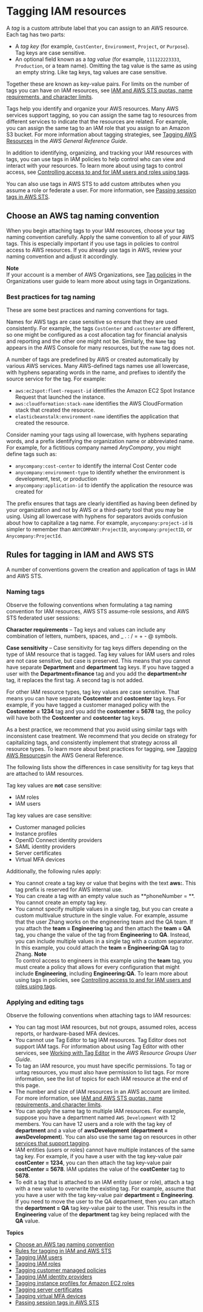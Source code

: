 # Tagging IAM resources<a name="id_tags"></a>

A *tag* is a custom attribute label that you can assign to an AWS resource\. Each tag has two parts:
+ A *tag key* \(for example, `CostCenter`, `Environment`, `Project`, or `Purpose`\)\. Tag keys are case sensitive\.
+ An optional field known as a *tag value* \(for example, `111122223333`, `Production`, or a team name\)\. Omitting the tag value is the same as using an empty string\. Like tag keys, tag values are case sensitive\.

Together these are known as key\-value pairs\. For limits on the number of tags you can have on IAM resources, see [IAM and AWS STS quotas, name requirements, and character limits](reference_iam-quotas.md)\.

Tags help you identify and organize your AWS resources\. Many AWS services support tagging, so you can assign the same tag to resources from different services to indicate that the resources are related\. For example, you can assign the same tag to an IAM role that you assign to an Amazon S3 bucket\. For more information about tagging strategies, see [Tagging AWS Resources](https://docs.aws.amazon.com/general/latest/gr/aws_tagging.html) in the *AWS General Reference Guide*\.

In addition to identifying, organizing, and tracking your IAM resources with tags, you can use tags in IAM policies to help control who can view and interact with your resources\. To learn more about using tags to control access, see [Controlling access to and for IAM users and roles using tags](access_iam-tags.md)\.

You can also use tags in AWS STS to add custom attributes when you assume a role or federate a user\. For more information, see [Passing session tags in AWS STS](id_session-tags.md)\.

## Choose an AWS tag naming convention<a name="id_tags_naming"></a>

When you begin attaching tags to your IAM resources, choose your tag naming convention carefully\. Apply the same convention to all of your AWS tags\. This is especially important if you use tags in policies to control access to AWS resources\. If you already use tags in AWS, review your naming convention and adjust it accordingly\.

**Note**  
If your account is a member of AWS Organizations, see [Tag policies](https://docs.aws.amazon.com/organizations/latest/userguide/orgs_manage_policies_tag-policies.html) in the Organizations user guide to learn more about using tags in Organizations\.

### Best practices for tag naming<a name="id_tags_naming_best_practices"></a>

These are some best practices and naming conventions for tags\.

Names for AWS tags are case sensitive so ensure that they are used consistently\. For example, the tags `CostCenter` and `costcenter` are different, so one might be configured as a cost allocation tag for financial analysis and reporting and the other one might not be\. Similarly, the `Name` tag appears in the AWS Console for many resources, but the `name` tag does not\. 

A number of tags are predefined by AWS or created automatically by various AWS services\. Many AWS\-defined tags names use all lowercase, with hyphens separating words in the name, and prefixes to identify the source service for the tag\. For example: 
+ `aws:ec2spot:fleet-request-id` identifies the Amazon EC2 Spot Instance Request that launched the instance\.
+ `aws:cloudformation:stack-name` identifies the AWS CloudFormation stack that created the resource\. 
+ `elasticbeanstalk:environment-name` identifies the application that created the resource\.

Consider naming your tags using all lowercase, with hyphens separating words, and a prefix identifying the organization name or abbreviated name\. For example, for a fictitious company named *AnyCompany*, you might define tags such as:
+ `anycompany:cost-center` to identify the internal Cost Center code 
+ `anycompany:environment-type` to identify whether the environment is development, test, or production
+ `anycompany:application-id` to identify the application the resource was created for 

The prefix ensures that tags are clearly identified as having been defined by your organization and not by AWS or a third\-party tool that you may be using\. Using all lowercase with hyphens for separators avoids confusion about how to capitalize a tag name\. For example, `anycompany:project-id` is simpler to remember than `ANYCOMPANY:ProjectID`, `anycompany:projectID`, or `Anycompany:ProjectId`\.

## Rules for tagging in IAM and AWS STS<a name="id_tags_rules"></a>

A number of conventions govern the creation and application of tags in IAM and AWS STS\.

### Naming tags<a name="id_tags_rules_creating"></a>

Observe the following conventions when formulating a tag naming convention for IAM resources, AWS STS assume\-role sessions, and AWS STS federated user sessions:

**Character requirements** – Tag keys and values can include any combination of letters, numbers, spaces, and \_ \. : / = \+ \- @ symbols\.

**Case sensitivity** – Case sensitivity for tag keys differs depending on the type of IAM resource that is tagged\. Tag key values for IAM users and roles are not case sensitive, but case is preserved\. This means that you cannot have separate **Department** and **department** tag keys\. If you have tagged a user with the **Department=finance** tag and you add the **department=hr** tag, it replaces the first tag\. A second tag is not added\.

For other IAM resource types, tag key values are case sensitive\. That means you can have separate **Costcenter** and **costcenter** tag keys\. For example, if you have tagged a customer managed policy with the **Costcenter = 1234** tag and you add the **costcenter = 5678** tag, the policy will have both the **Costcenter** and **costcenter** tag keys\.

As a best practice, we recommend that you avoid using similar tags with inconsistent case treatment\. We recommend that you decide on strategy for capitalizing tags, and consistently implement that strategy across all resource types\. To learn more about best practices for tagging, see [Tagging AWS Resources](https://docs.aws.amazon.com/general/latest/gr/aws_tagging.html)in the AWS General Reference\.

The following lists show the differences in case sensitivity for tag keys that are attached to IAM resources\.

Tag key values are **not** case sensitive:
+ IAM roles
+ IAM users

Tag key values are case sensitive:
+ Customer managed policies
+ Instance profiles
+ OpenID Connect identity providers
+ SAML identity providers
+ Server certificates
+ Virtual MFA devices

Additionally, the following rules apply:
+ You cannot create a tag key or value that begins with the text **aws:**\. This tag prefix is reserved for AWS internal use\.
+ You can create a tag with an empty value such as **phoneNumber = **\. You cannot create an empty tag key\.
+ You cannot specify multiple values in a single tag, but you can create a custom multivalue structure in the single value\. For example, assume that the user Zhang works on the engineering team and the QA team\. If you attach the **team = Engineering** tag and then attach the **team = QA** tag, you change the value of the tag from **Engineering** to **QA**\. Instead, you can include multiple values in a single tag with a custom separator\. In this example, you could attach the **team = Engineering:QA** tag to Zhang\.
**Note**  
To control access to engineers in this example using the **team** tag, you must create a policy that allows for every configuration that might include **Engineering**, including **Engineering:QA**\. To learn more about using tags in policies, see [Controlling access to and for IAM users and roles using tags](access_iam-tags.md)\.

### Applying and editing tags<a name="id_tags_rules_applying"></a>

Observe the following conventions when attaching tags to IAM resources:
+ You can tag most IAM resources, but not groups, assumed roles, access reports, or hardware\-based MFA devices\.
+ You cannot use Tag Editor to tag IAM resources\. Tag Editor does not support IAM tags\. For information about using Tag Editor with other services, see [Working with Tag Editor](https://docs.aws.amazon.com/awsconsolehelpdocs/latest/gsg/tag-editor.html) in the *AWS Resource Groups User Guide*\.
+ To tag an IAM resource, you must have specific permissions\. To tag or untag resources, you must also have permission to list tags\. For more information, see the list of topics for each IAM resource at the end of this page\. 
+ The number and size of IAM resources in an AWS account are limited\. For more information, see [IAM and AWS STS quotas, name requirements, and character limits](reference_iam-quotas.md)\.
+ You can apply the same tag to multiple IAM resources\. For example, suppose you have a department named `AWS_Development` with 12 members\. You can have 12 users and a role with the tag key of **department** and a value of **awsDevelopment** \(**department = awsDevelopment**\)\. You can also use the same tag on resources in other [services that support tagging](reference_aws-services-that-work-with-iam.md)\.
+ IAM entities \(users or roles\) cannot have multiple instances of the same tag key\. For example, if you have a user with the tag key\-value pair **costCenter = 1234**, you can then attach the tag key\-value pair **costCenter = 5678**\. IAM updates the value of the **costCenter** tag to **5678**\.
+ To edit a tag that is attached to an IAM entity \(user or role\), attach a tag with a new value to overwrite the existing tag\. For example, assume that you have a user with the tag key\-value pair **department = Engineering**\. If you need to move the user to the QA department, then you can attach the **department = QA** tag key\-value pair to the user\. This results in the **Engineering** value of the **department** tag key being replaced with the **QA** value\.

**Topics**
+ [Choose an AWS tag naming convention](#id_tags_naming)
+ [Rules for tagging in IAM and AWS STS](#id_tags_rules)
+ [Tagging IAM users](id_tags_users.md)
+ [Tagging IAM roles](id_tags_roles.md)
+ [Tagging customer managed policies](id_tags_customer-managed-policies.md)
+ [Tagging IAM identity providers](id_tags_idps.md)
+ [Tagging instance profiles for Amazon EC2 roles](id_tags_instance-profiles.md)
+ [Tagging server certificates](id_tags_server-certificates.md)
+ [Tagging virtual MFA devices](id_tags_virtual-mfa.md)
+ [Passing session tags in AWS STS](id_session-tags.md)